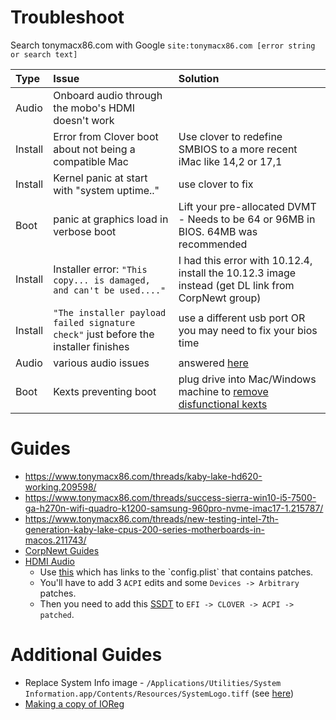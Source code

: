 # Troubleshoot
Search tonymacx86.com with Google `site:tonymacx86.com [error string or search text]`

Type|Issue|Solution
:----|:----|:----
Audio | Onboard audio through the mobo's HDMI doesn't work |
Install | Error from Clover boot about not being a compatible Mac | Use clover to redefine SMBIOS to a more recent iMac like 14,2 or 17,1
Install | Kernel panic at start with "system uptime.." | use clover to fix
Boot | panic at graphics load in verbose boot | Lift your pre-allocated DVMT - Needs to be 64 or 96MB in BIOS. 64MB was recommended
Install | Installer error: `"This copy... is damaged, and can't be used...."` | I had this error with 10.12.4, install the 10.12.3 image instead (get DL link from CorpNewt group)
Install | `"The installer payload failed signature check"` just before the installer finishes | use a different usb port OR you may need to fix your bios time
Audio | various audio issues | answered [here](https://www.reddit.com/r/hackintosh/comments/4sil5p/audio_mechanic_old_patchfix_removal_applealc/)
Boot | Kexts preventing boot | plug drive into Mac/Windows machine to [remove disfunctional kexts](./reference)


# Guides
- https://www.tonymacx86.com/threads/kaby-lake-hd620-working.209598/
- https://www.tonymacx86.com/threads/success-sierra-win10-i5-7500-ga-h270n-wifi-quadro-k1200-samsung-960pro-nvme-imac17-1.215787/
- https://www.tonymacx86.com/threads/new-testing-intel-7th-generation-kaby-lake-cpus-200-series-motherboards-in-macos.211743/
- [CorpNewt Guides](https://corpnewt.com/category/7/guides)
- [HDMI Audio](https://www.tonymacx86.com/threads/audio-hdmi-audio-applehda-guide.143760/)
  - Use [this](https://github.com/toleda/audio_hdmi_100series/blob/master/%5BGuide%5D_HD5x0-hdmi_audio_(clover_or_ssdt).pdf) which has links to the `config.plist` that contains patches.
  - You'll have to add 3 `ACPI` edits and some `Devices -> Arbitrary` patches.
  - Then you need to add this [SSDT](https://github.com/toleda/audio_hdmi_100series/blob/master/ssdt_hdmi_hd5x0/ssdt_hdmi-hd530.zip) to `EFI -> CLOVER -> ACPI -> patched`.

# Additional Guides
- Replace System Info image - `/Applications/Utilities/System Information.app/Contents/Resources/SystemLogo.tiff` (see [here](http://www.idownloadblog.com/2017/01/13/how-to-modify-about-this-mac-hackintosh/))
- [Making a copy of IOReg](https://www.tonymacx86.com/threads/guide-how-to-make-a-copy-of-ioreg.58368/)
